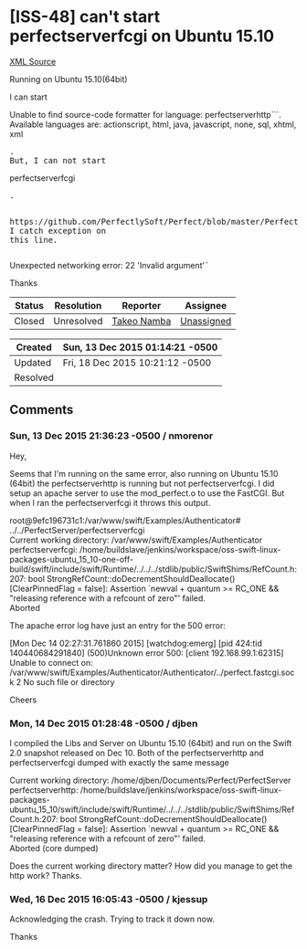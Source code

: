 # [ISS-48] can't start perfectserverfcgi on Ubuntu 15.10

[XML Source](../xml/ISS-48.xml)
<p><p>Running on Ubuntu 15.10(64bit)</p>

<p>I can start </p>
<div class="code panel" style="border-width: 1px;"><div class="codeContent panelContent">
<div class="error"><span class="error">Unable to find source-code formatter for language: perfectserverhttp```.</span> Available languages are: actionscript, html, java, javascript, none, sql, xhtml, xml</div><pre>.
But, I can not start </pre>
</div></div>
<p>perfectserverfcgi</p>
<div class="code panel" style="border-width: 1px;"><div class="codeContent panelContent">
<pre class="code-java">.

https:<span class="code-comment">//github.com/PerfectlySoft/Perfect/blob/master/PerfectLib/NetNamedPipe.swift#L82
</span>I <span class="code-keyword">catch</span> exception on <span class="code-keyword">this</span> line.
</pre>
</div></div>
<p>Unexpected networking error: 22 'Invalid argument'<tt>`</tt></p>

<p>Thanks</p></p>





Status|Resolution|Reporter|Assignee
------|----------|--------|--------
Closed|Unresolved|[Takeo Namba](groovelab)|[Unassigned]($-1)





Created|Sun, 13 Dec 2015 01:14:21 -0500
-------|--------------
Updated|Fri, 18 Dec 2015 10:21:12 -0500
Resolved|


## Comments




### Sun, 13 Dec 2015 21:36:23 -0500 / nmorenor 

<p><p>Hey, </p>

<p>Seems that I'm running on the same error, also running on Ubuntu 15.10 (64bit) the perfectserverhttp is running but not perfectserverfcgi. I did setup an apache server to use the mod_perfect.o to use the FastCGI. But when I ran the perfectserverfcgi it throws this output.</p>

<p>root@9efc196731c1:/var/www/swift/Examples/Authenticator# ../../PerfectServer/perfectserverfcgi <br/>
Current working directory: /var/www/swift/Examples/Authenticator<br/>
perfectserverfcgi: /home/buildslave/jenkins/workspace/oss-swift-linux-packages-ubuntu_15_10-one-off-build/swift/include/swift/Runtime/../../../stdlib/public/SwiftShims/RefCount.h:207: bool StrongRefCount::doDecrementShouldDeallocate() <span class="error">&#91;ClearPinnedFlag = false&#93;</span>: Assertion `newval + quantum &gt;= RC_ONE &amp;&amp; "releasing reference with a refcount of zero"' failed.<br/>
Aborted</p>

<p>The apache error log have just an entry for the 500 error:</p>

<p><span class="error">&#91;Mon Dec 14 02:27:31.761860 2015&#93;</span> <span class="error">&#91;watchdog:emerg&#93;</span> <span class="error">&#91;pid 424:tid 140440684291840&#93;</span> (500)Unknown error 500: <span class="error">&#91;client 192.168.99.1:62315&#93;</span> Unable to connect on: /var/www/swift/Examples/Authenticator/Authenticator/../perfect.fastcgi.sock 2 No such file or directory</p>

<p>Cheers</p></p>


### Mon, 14 Dec 2015 01:28:48 -0500 / djben 

<p><p>I compiled the Libs and Server on Ubuntu 15.10 (64bit) and run on the Swift 2.0 snapshot released on Dec 10. Both of the perfectserverhttp and perfectserverfcgi dumped with exactly the same message</p>

<p>Current working directory: /home/djben/Documents/Perfect/PerfectServer<br/>
perfectserverhttp: /home/buildslave/jenkins/workspace/oss-swift-linux-packages-ubuntu_15_10/swift/include/swift/Runtime/../../../stdlib/public/SwiftShims/RefCount.h:207: bool StrongRefCount::doDecrementShouldDeallocate() <span class="error">&#91;ClearPinnedFlag = false&#93;</span>: Assertion `newval + quantum &gt;= RC_ONE &amp;&amp; "releasing reference with a refcount of zero"' failed.<br/>
Aborted (core dumped)</p>

<p>Does the current working directory matter? How did you manage to get the http work? Thanks.</p></p>


### Wed, 16 Dec 2015 16:05:43 -0500 / kjessup 

<p><p>Acknowledging the crash. Trying to track it down now.</p>

<p>Thanks</p></p>


